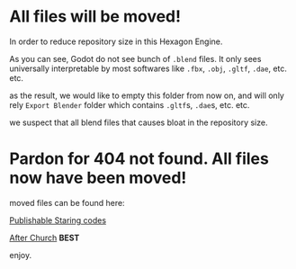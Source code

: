 # All files will be moved!
In order to reduce repository size in this Hexagon Engine.

As you can see, Godot do not see bunch of `.blend` files. It only sees universally interpretable by most softwares like `.fbx`, `.obj`, `.gltf`, `.dae`, etc. etc.

as the result, we would like to empty this folder from now on, and will only rely `Export Blender` folder which contains `.gltf`s, `.dae`s, etc. etc.

we suspect that all blend files that causes bloat in the repository size.

# Pardon for 404 not found. All files now have been moved!
moved files can be found here:

[Publishable Staring codes](https://github.com/JOELwindows7/Publishable-Starring_Codes/tree/master/Blender )

[After Church](https://github.com/Perkedel/After-Church/tree/master/RAW%20files/Blender ) **BEST**

enjoy.